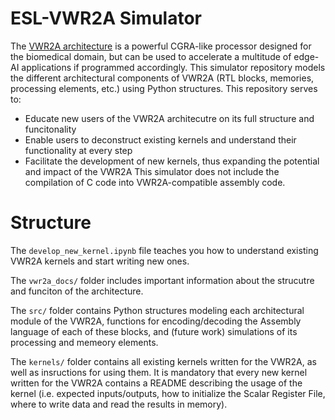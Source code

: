 # ESL-VWR2A Simulator
The [VWR2A architecture](https://dl.acm.org/doi/abs/10.1145/3489517.3530980) is a powerful CGRA-like processor designed for the biomedical domain, but can be used to accelerate a multitude of edge-AI applications if programmed accordingly. This simulator repository models the different architectural components of VWR2A (RTL blocks, memories, processing elements, etc.) using Python structures. This repository serves to:
* Educate new users of the VWR2A architecutre on its full structure and funcitonality
* Enable users to deconstruct existing kernels and understand their functionality at every step
* Facilitate the development of new kernels, thus expanding the potential and impact of the VWR2A
This simulator does not include the compilation of C code into VWR2A-compatible assembly code.

# Structure
The `develop_new_kernel.ipynb` file teaches you how to understand existing VWR2A kernels and start writing new ones.

The `vwr2a_docs/` folder includes important information about the strucutre and funciton of the architecture.

The `src/` folder contains Python structures modeling each architectural module of the VWR2A, functions for encoding/decoding the Assembly language of each of these blocks, and (future work) simulations of its processing and memeory elements.

The `kernels/` folder contains all existing kernels written for the VWR2A, as well as insructions for using them. It is mandatory that every new kernel written for the VWR2A contains a README describing the usage of the kernel (i.e. expected inputs/outputs, how to initialize the Scalar Register File, where to write data and read the results in memory).
